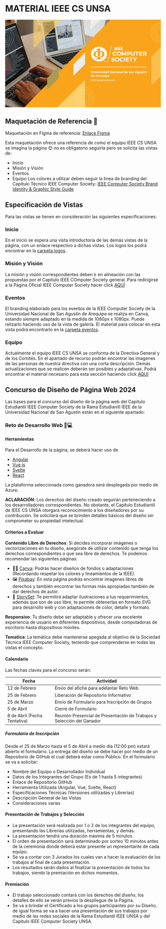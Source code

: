 # MATERIAL IEEE CS UNSA
![Cover IEEE CS UNSA](recursos-varios/Cover_Facebook.png)
## Maquetación de Referencia 🎨
Maquetación en Figma de referencia: [Enlace Figma](https://www.figma.com/proto/YiVgScMipwL9e7pcQp7FbJ/MyFirstMockUp?type=design&node-id=5-10&t=kLBBQo4nw9wDfcsb-1&scaling=scale-down-width&page-id=0%3A1&starting-point-node-id=5%3A10&mode=design)

Esta maquetación ofrece una referencia de como el equipo IEEE CS UNSA se imagina la página 😊 no es obligatorio seguirla pero se solicita las vistas de:
- Inicio
- Misión y Visión
- Eventos
- Equipo
Los colores a utilizar deben seguir la linea de branding del Capitulo Técnico IEEE Computer Society: [IEEE Computer Society Brand Identity & Graphic Style Guide](https://www.computer.org/about/ieee-computer-society-brand-guide)
## Especificación de Vistas
Para las vistas se tienen en consideración las siguientes especificaciones:
### Inicio
En el inicio se espera una vista introductoria de las demás vistas de la página, con un enlace respectivo a dichas vistas. Los logos los podrá encontrar en la [carpeta logos](/logos).
### Misión y Visión
La misión y visión correspondientes deben ir en alineación con las propuestas por el Capitulo IEEE COmputer Society general. Para redirigirse a la Página Oficial IEEE Computer Society hacer click [AQUÍ](https://www.computer.org/about?source=nav)
### Eventos
El branding elaborado para los eventos de la IEEE Computer Society de la Universidad Nacional de San Agustín de Arequipa se realiza en Canva, estando siempre adaptado en la medida de 1080px x 1080px. Puede relizarlo haciendo uso de la vista de galería. El material para colocar en esta vista podrá encontrarlo en la [carpeta eventos](/eventos).
### Equipo
Actualmente el equipo IEEE CS UNSA se conforma de la Directiva General y de los Comités. En el apartado de recurso podrán encontrar las imagenes de las personas de nuestra directiva con una corta descripción. Demás actualizaciones que se realicen deberán ser posibles y adaptativas.
Podrá encontrar el material necesario para esta sección haciendo click [AQUI](/equipo/2024) 

## Concurso de Diseño de Página Web 2024
Las bases para el concurso del diseño de la página web del Capitulo Estudiantil IEEE Computer Society de la Rama Estudianitl IEEE de la Universidad Nacional de San Agustín están en el siguiente apartado: 

### Reto de Desarrollo Web 🎨💻

#### Herramientas

Para el Desarrollo de la página, se deberá hacer uso de
- [Angular](https://angular.io/)
- [Vue.js](https://vuejs.org/)
- [Svelte](https://svelte.dev/)
- [React](https://react.dev/)

La plataforma seleccionada como ganadora será desplegada por medio de Azure.

**ACLARACIÓN**: Los derechos del diseño creado seguirán perteneciendo a los desarrolladores correspondientes. No obstante, el Capítulo Estudiantil de IEEE CS UNSA otorgará reconocimiento a los diseñadores por su contribución. Se solicitará que se brinden detalles básicos del diseño sin comprometer su propiedad intelectual.

#### Criterios a Evaluar

**Contenido Libre de Derechos**: Si decides incorporar imágenes o vectorizaciones en tu diseño, asegúrate de utilizar contenido que tenga los derechos correspondientes o que sea libre de derechos. Te podemos recomendar las siguientes páginas:
- 🧑‍🎨 [Canva](https://www.canva.com/): Podrás hacer diseños de fondos o adaptaciones (Recordando respetar los colores y lineamientos de la IEEE).
- 🖼️ [Pixabay](https://pixabay.com/): En esta página podrás encontrar imagenes libres de derechos y también encontrar las formas más apropiadas también de dar derechos de autor.
- 👱 [StorySet](https://storyset.com/): Te permitirá adaptar ilustraciones a tus requerimientos, además que son de uso libre, te permite obtenerlas en formato SVG para desarrollo web y con adaptaciones de color, detalle y formato.

**Responsivo**: Tu diseño debe ser adaptable y ofrecer una excelente experiencia de usuario en diferentes dispositivos, desde computadoras de escritorio hasta dispositivos móviles.

**Tematica**: La temática debe mantenerse apegada al objetivo de la Sociedad Técnica IEEE Computer Society, teniendo que comprenderse en todas las vistas el concepto.

#### Calendario

Las fechas claves para el concurso serán:

|Fecha|Actividad|
|---|---|
|12 de Febrero|Envio del afiche para adelantar Reto Web|
|25 de Febrero|Liberación de Repositorio Informativo|
|25 de Marzo|Envio de Formulario para Inscripción de Grupos|
|5 de Abril|Cierre de Formulario|
|8 de Abril (Fecha Tentativa)|Reunión Presencial de Presentación de Trabajos y Selección del Ganador|

##### Formulario de Inscripción

Desde el 25 de Marzo hasta el 5 de Abril a medio día (12:00 pm) estará abierto el formulario. La entrega del diseño se debe hacer por medio de un Repositorio de GitHub el cual deberá estar como Público. En el formulario se va a solicitar:

- Nombre del Equipo o Desarrollador Individual
- Datos de los Integrantes del Grupo (Es de 1 hasta 5 integrantes)
- Enlace de Repositorio GitHub
- Herramienta Utilizada (Angular, Vue, Svelte, React)
- Especificaciones Técnicas (Versiones utilizadas y Librerías)
- Descripción General de las Vistas
- Consideraciones varias

#### Presentación de Trabajos y Selección

- La presentación será realizada por 1 o 2 de los integrantes del equipo, presentando las Librerías utilizadas, herramientas, y demás.
- La presentación tendrá una duración máxima de 5 minutos.
- El orden de presentación será determinado por sorteo 10 minutos antes de la ceremonia donde deberá estar presente un representante de cada equipo.
- Se va a contar con 3 Jurados los cuales van a hacer la evaluación de los trabajos al final de cada presentación.
- Los resultados serán dados al finalizar la presentación de todos los trabajos, siendo la premiación en dichos momentos. 

#### Premiación

- El trabajo seleccionado contará con los derechos del diseño, los detalles de ello se verán previos la despliegue de la Página.
- Se va a brindar el Certificado a los grupos participantes por su Diseño, de igual forma se va a hacer una presentación de sus trabajos por medio de las redes sociales de la Rama Estudiantil IEEE UNSA y del Capitulo IEEE Computer Society UNSA.
